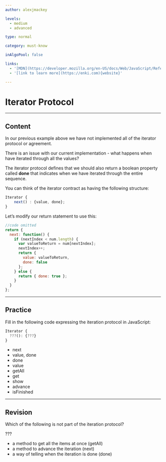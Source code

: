```yaml
---
author: alexjmackey

levels:
  - medium
  - advanced

type: normal

category: must-know

inAlgoPool: false

links:
  - '[MDN](https://developer.mozilla.org/en-US/docs/Web/JavaScript/Reference/Iteration_protocols){website}'
  - '[link to learn more](https://enki.com){website}'

---
```


# Iterator Protocol

---

## Content

In our previous example above we have not implemented all of the iterator protocol or agreement.

There is an issue with our current implementation - what happens when have iterated through all the values?

The iterator protocol defines that we should also return a boolean property called **done** that indicates when we have iterated through the entire sequence.

You can think of the iterator contract as having the following structure:

```javascript
Iterator {
    next() : {value, done};
}
```

Let’s modify our return statement to use this:

```javascript
//code omitted
return {
  next: function() {
    if (nextIndex < num.length) {
      var valueToReturn = num[nextIndex];
      nextIndex++;
      return {
        value: valueToReturn,
        done: false
      };
    } else {
      return { done: true };
    }
  }
};
```

---

## Practice

Fill in the following code expressing the iteration protocol in JavaScript:

```javascript
Iterator {
  ???(): {???}
}
```

- next
- value, done
- done
- value
- getAll
- get
- show
- advance
- isFinished

---

## Revision

Which of the following is not part of the iteration protocol?

???

- a method to get all the items at once (getAll)
- a method to advance the iteration (next)
- a way of telling when the iteration is done (done)
